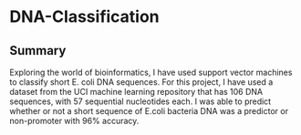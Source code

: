 # DNA-Classification

## Summary
Exploring the world of bioinformatics, I have used support vector machines to classify short E. coli DNA sequences. For this project, I have used a dataset from the UCI machine learning repository that has 106 DNA sequences, with 57 sequential nucleotides each. I was able to predict whether or not a short sequence of E.coli bacteria DNA was a predictor or non-promoter with 96% accuracy.
